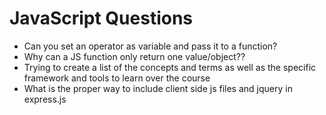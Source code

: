 # JavaScript Questions  

  * Can you set an operator as variable and pass it to a function?  
  * Why can a JS function only return one value/object??  
  * Trying to create a list of the concepts and terms as well as the specific framework and tools to learn over the course  
  * What is the proper way to include client side js files and jquery in express.js  
  

